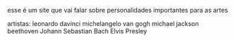 esse é um site que vai falar sobre personalidades importantes para as artes

artistas:
leonardo davinci
michelangelo
van gogh
michael jackson
beethoven
Johann Sebastian Bach
Elvis Presley